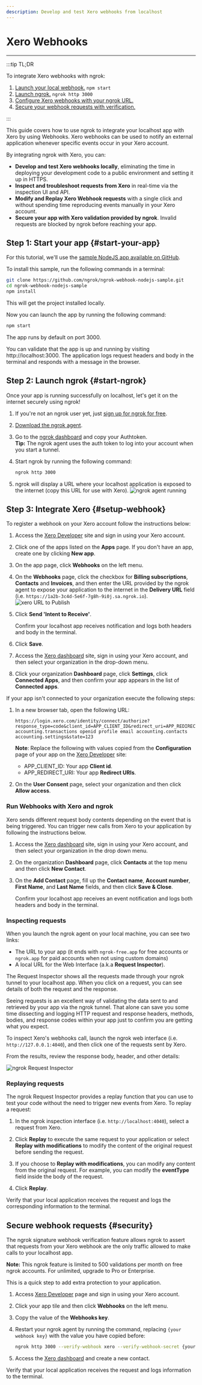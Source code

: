 ```yaml
---
description: Develop and test Xero webhooks from localhost
---
```


# Xero Webhooks
------------

:::tip TL;DR

To integrate Xero webhooks with ngrok:
1. [Launch your local webhook.](#start-your-app) `npm start`
1. [Launch ngrok.](#start-ngrok) `ngrok http 3000`
1. [Configure Xero webhooks with your ngrok URL.](#setup-webhook)
1. [Secure your webhook requests with verification.](#security)

:::


This guide covers how to use ngrok to integrate your localhost app with Xero by using Webhooks.
Xero webhooks can be used to notify an external application whenever specific events occur in your Xero account. 

By integrating ngrok with Xero, you can:

- **Develop and test Xero webhooks locally**, eliminating the time in deploying your development code to a public environment and setting it up in HTTPS.
- **Inspect and troubleshoot requests from Xero** in real-time via the inspection UI and API.
- **Modify and Replay Xero Webhook requests** with a single click and without spending time reproducing events manually in your Xero account.
- **Secure your app with Xero validation provided by ngrok**. Invalid requests are blocked by ngrok before reaching your app.


## **Step 1**: Start your app {#start-your-app}

For this tutorial, we'll use the [sample NodeJS app available on GitHub](https://github.com/ngrok/ngrok-webhook-nodejs-sample). 

To install this sample, run the following commands in a terminal:

```bash
git clone https://github.com/ngrok/ngrok-webhook-nodejs-sample.git
cd ngrok-webhook-nodejs-sample
npm install
```

This will get the project installed locally.

Now you can launch the app by running the following command: 

```bash
npm start
```

The app runs by default on port 3000. 

You can validate that the app is up and running by visiting http://localhost:3000. The application logs request headers and body in the terminal and responds with a message in the browser.


## **Step 2**: Launch ngrok {#start-ngrok}

Once your app is running successfully on localhost, let's get it on the internet securely using ngrok! 

1. If you're not an ngrok user yet, just [sign up for ngrok for free](https://ngrok.com/signup).

1. [Download the ngrok agent](https://ngrok.com/download).

1. Go to the [ngrok dashboard](https://dashboard.ngrok.com) and copy your Authtoken. <br />
    **Tip:** The ngrok agent uses the auth token to log into your account when you start a tunnel.
    
1. Start ngrok by running the following command:
    ```bash
    ngrok http 3000
    ```

1. ngrok will display a URL where your localhost application is exposed to the internet (copy this URL for use with Xero).
    ![ngrok agent running](/img/integrations/launch_ngrok_tunnel.png)


## **Step 3**: Integrate Xero {#setup-webhook}

To register a webhook on your Xero account follow the instructions below:

1. Access the [Xero Developer](https://developer.xero.com/app/manage/) site and sign in using your Xero account.

1. Click one of the apps listed on the **Apps** page. If you don't have an app, create one by clicking **New app**.

1. On the app page, click **Webhooks** on the left menu.

1. On the **Webhooks** page, click the checkbox for **Billing subscriptions**, **Contacts** and **Invoices**, and then enter the URL provided by the ngrok agent to expose your application to the internet in the **Delivery URL** field (i.e. `https://1a2b-3c4d-5e6f-7g8h-9i0j.sa.ngrok.io`).
    ![xero URL to Publish](img/ngrok_url_configuration_xero.png)

1. Click **Send 'Intent to Receive'**. 

    Confirm your localhost app receives notification and logs both headers and body in the terminal.

1. Click **Save**.

1. Access the [Xero dashboard](https://go.xero.com/) site, sign in using your Xero account, and then select your organization in the drop-down menu.

1. Click your organization **Dashboard** page, click **Settings**, click **Connected Apps**, and then confirm your app appears in the list of **Connected apps**.

If your app isn't connected to your organization execute the following steps:

1. In a new browser tab, open the following URL:
    ```
    https://login.xero.com/identity/connect/authorize?response_type=code&client_id=APP_CLIENT_ID&redirect_uri=APP_REDIRECT_URI&scope=offline_access accounting.transactions openid profile email accounting.contacts accounting.settings&state=123
    ```
    **Note**: Replace the following with values copied from the **Configuration** page of your app on the [Xero Developer](https://developer.xero.com/app/manage/) site:
    - APP_CLIENT_ID: Your app **Client id**.
    - APP_REDIRECT_URI: Your app **Redirect URIs**.

1. On the **User Consent** page, select your organization and then click **Allow access**.


### Run Webhooks with Xero and ngrok

Xero sends different request body contents depending on the event that is being triggered.
You can trigger new calls from Xero to your application by following the instructions below.

1. Access the [Xero dashboard](https://go.xero.com/) site, sign in using your Xero account, and then select your organization in the drop down menu.

1. On the organization **Dashboard** page, click **Contacts** at the top menu and then click **New Contact**.

1. On the **Add Contact** page, fill up the **Contact name**, **Account number**, **First Name**, and **Last Name** fields, and then click **Save & Close**. 

    Confirm your localhost app receives an event notification and logs both headers and body in the terminal.


### Inspecting requests

When you launch the ngrok agent on your local machine, you can see two links: 

* The URL to your app (it ends with `ngrok-free.app` for free accounts or `ngrok.app` for paid accounts when not using custom domains)
* A local URL for the Web Interface (a.k.a **Request Inspector**).

The Request Inspector shows all the requests made through your ngrok tunnel to your localhost app. When you click on a request, you can see details of both the request and the response.

Seeing requests is an excellent way of validating the data sent to and retrieved by your app via the ngrok tunnel. That alone can save you some time dissecting and logging HTTP request and response headers, methods, bodies, and response codes within your app just to confirm you are getting what you expect.

To inspect Xero's webhooks call, launch the ngrok web interface (i.e. `http://127.0.0.1:4040`), and then click one of the requests sent by Xero.

From the results, review the response body, header, and other details:

![ngrok Request Inspector](img/ngrok_introspection_xero_webhooks.png)


### Replaying requests

The ngrok Request Inspector provides a replay function that you can use to test your code without the need to trigger new events from Xero. To replay a request:

1. In the ngrok inspection interface (i.e. `http://localhost:4040`), select a request from Xero.

1. Click **Replay** to execute the same request to your application or select **Replay with modifications** to modify the content of the original request before sending the request.

1. If you choose to **Replay with modifications**, you can modify any content from the original request. For example, you can modify the **eventType** field inside the body of the request.

1. Click **Replay**.

Verify that your local application receives the request and logs the corresponding information to the terminal.


## Secure webhook requests {#security}

The ngrok signature webhook verification feature allows ngrok to assert that requests from your Xero webhook are the only traffic allowed to make calls to your localhost app.

**Note:** This ngrok feature is limited to 500 validations per month on free ngrok accounts. For unlimited, upgrade to Pro or Enterprise.

This is a quick step to add extra protection to your application.

1. Access [Xero Developer](https://developer.xero.com/myapps/webhooks/) page and sign in using your Xero account.

1. Click your app tile and then click **Webhooks** on the left menu.

1. Copy the value of the **Webhooks key**.

1. Restart your ngrok agent by running the command, replacing `{your webhook key}` with the value you have copied before:
    ```bash
    ngrok http 3000 --verify-webhook xero --verify-webhook-secret {your webhook key}
    ```

1. Access the [Xero dashboard](https://go.xero.com/) and create a new contact.

Verify that your local application receives the request and logs information to the terminal.
